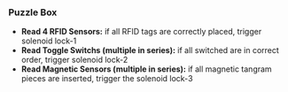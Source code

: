 ### Puzzle Box
- **Read 4 RFID Sensors:** if all RFID tags are correctly placed, trigger solenoid lock-1
- **Read Toggle Switchs (multiple in series):** if all switched are in correct order, trigger solenoid lock-2
- **Read Magnetic Sensors (multiple in series):** if all magnetic tangram pieces are inserted, trigger the solenoid lock-3
